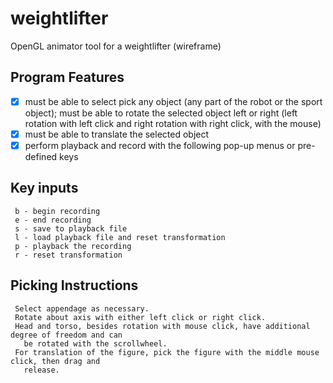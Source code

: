 # weightlifter
OpenGL animator tool for a weightlifter (wireframe)

## Program Features
- [x] must be able to select pick any object (any part of the robot or the sport object);
      must be able to rotate the selected object left or right (left rotation with left 
      click and right rotation with right click, with the mouse)
- [x] must be able to translate the selected object
- [x] perform playback and record with the following pop-up menus or pre-defined keys

## Key inputs
     b - begin recording
     e - end recording
     s - save to playback file
     l - load playback file and reset transformation
     p - playback the recording
     r - reset transformation
     
## Picking Instructions
     Select appendage as necessary.
     Rotate about axis with either left click or right click.
     Head and torso, besides rotation with mouse click, have additional degree of freedom and can
       be rotated with the scrollwheel.
     For translation of the figure, pick the figure with the middle mouse click, then drag and 
       release.
